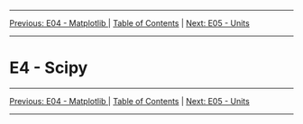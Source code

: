 <!-- Navigation -->

---

[Previous: E04 - Matplotlib ](./E04-Matplotlib.md) | [Table of Contents](./00-Table-of-Contents.md) | [Next: E05 - Units ](./E05-Units.md)

---
<!-- End Navigation -->
# E4 - Scipy

<!--
Solve Equations
Data Analysis
Data Regression
Regression Statistics
Optimization
integration
solve_ivp
<!-- Navigation -->

---

[Previous: E04 - Matplotlib ](./E04-Matplotlib.md) | [Table of Contents](./00-Table-of-Contents.md) | [Next: E05 - Units ](./E05-Units.md)

---
<!-- End Navigation -->
